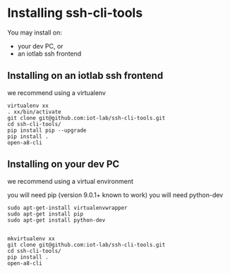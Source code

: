 Installing ssh-cli-tools
========================

You may install on:
- your dev PC, or
- an iotlab ssh frontend


Installing on an iotlab ssh frontend
------------------------------------

we recommend using a virtualenv

	virtualenv xx
	. xx/bin/activate
	git clone git@github.com:iot-lab/ssh-cli-tools.git
	cd ssh-cli-tools/
	pip install pip --upgrade
	pip install .
	open-a8-cli


Installing on your dev PC
-------------------------

we recommend using a virtual environment

you will need pip (version 9.0.1+ known to work)
you will need python-dev

	sudo apt-get-install virtualenvwrapper
	sudo apt-get install pip
	sudo apt-get install python-dev


	mkvirtualenv xx
	git clone git@github.com:iot-lab/ssh-cli-tools.git
	cd ssh-cli-tools/
	pip install .
	open-a8-cli
